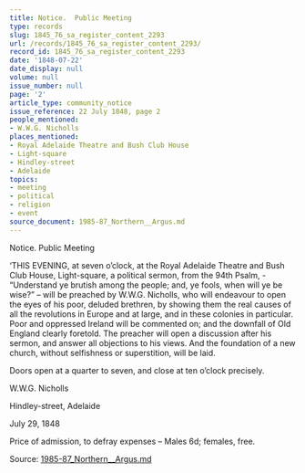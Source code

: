 ```yaml
---
title: Notice.  Public Meeting
type: records
slug: 1845_76_sa_register_content_2293
url: /records/1845_76_sa_register_content_2293/
record_id: 1845_76_sa_register_content_2293
date: '1848-07-22'
date_display: null
volume: null
issue_number: null
page: '2'
article_type: community_notice
issue_reference: 22 July 1848, page 2
people_mentioned:
- W.W.G. Nicholls
places_mentioned:
- Royal Adelaide Theatre and Bush Club House
- Light-square
- Hindley-street
- Adelaide
topics:
- meeting
- political
- religion
- event
source_document: 1985-87_Northern__Argus.md
---
```


Notice.  Public Meeting

‘THIS EVENING, at seven o’clock, at the Royal Adelaide Theatre and Bush Club House, Light-square, a political sermon, from the 94th Psalm, - “Understand ye brutish among the people; and, ye fools, when will ye be wise?” – will be preached by W.W.G. Nicholls, who will endeavour to open the eyes of his poor, deluded brethren, by showing them the real causes of all the revolutions in Europe and at large, and in these colonies in particular.  Poor and oppressed Ireland will be commented on; and the downfall of Old England clearly foretold.  The preacher will open a discussion after his sermon, and answer all objections to his views.  And the foundation of a new church, without selfishness or superstition, will be laid.

Doors open at a quarter to seven, and close at ten o’clock precisely.

W.W.G. Nicholls

Hindley-street, Adelaide

July 29, 1848

Price of admission, to defray expenses – Males 6d; females, free.

Source: [1985-87_Northern__Argus.md](/downloads/markdown/1985-87_Northern__Argus.md)
